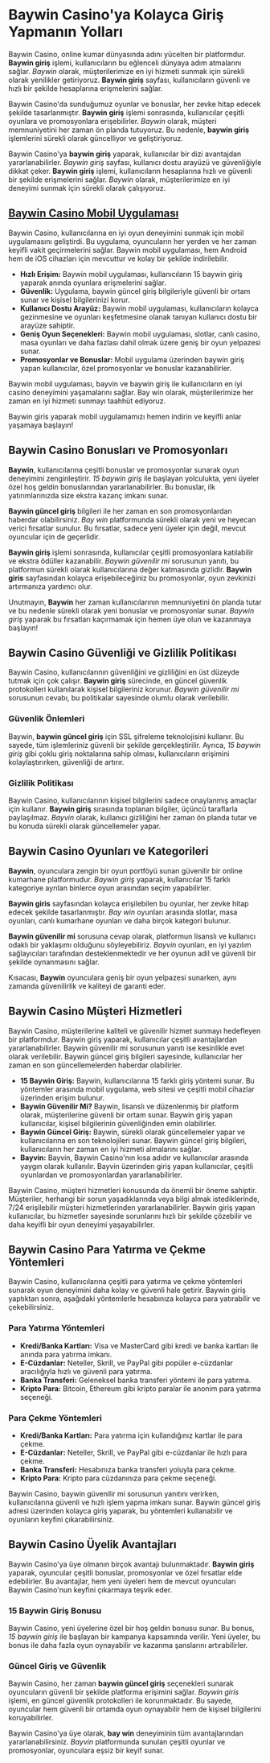 <h1>Baywin Casino'ya Kolayca Giriş Yapmanın Yolları</h1>
<p>Baywin Casino, online kumar dünyasında adını yücelten bir platformdur. <strong>Baywin giriş</strong> işlemi, kullanıcıların bu eğlenceli dünyaya adım atmalarını sağlar. <em>Baywin</em> olarak, müşterilerimize en iyi hizmeti sunmak için sürekli olarak yenilikler getiriyoruz. <strong>Baywin giriş</strong> sayfası, kullanıcıların güvenli ve hızlı bir şekilde hesaplarına erişmelerini sağlar.</p>
<p>Baywin Casino'da sunduğumuz oyunlar ve bonuslar, her zevke hitap edecek şekilde tasarlanmıştır. <strong>Baywin giriş</strong> işlemi sonrasında, kullanıcılar çeşitli oyunlara ve promosyonlara erişebilirler. <em>Baywin</em> olarak, müşteri memnuniyetini her zaman ön planda tutuyoruz. Bu nedenle, <strong>baywin giriş</strong> işlemlerini sürekli olarak güncelliyor ve geliştiriyoruz.</p>
<p>Baywin Casino'ya <strong>baywin giriş</strong> yaparak, kullanıcılar bir dizi avantajdan yararlanabilirler. <em>Baywin giriş</em> sayfası, kullanıcı dostu arayüzü ve güvenliğiyle dikkat çeker. <strong>Baywin giriş</strong> işlemi, kullanıcıların hesaplarına hızlı ve güvenli bir şekilde erişmelerini sağlar. <em>Baywin</em> olarak, müşterilerimize en iyi deneyimi sunmak için sürekli olarak çalışıyoruz.</p>
<h2><a href="https://ddssafety.net">Baywin Casino Mobil Uygulaması</a></h2>
<p>Baywin Casino, kullanıcılarına en iyi oyun deneyimini sunmak için mobil uygulamasını geliştirdi. Bu uygulama, oyuncuların her yerden ve her zaman keyifli vakit geçirmelerini sağlar. Baywin mobil uygulaması, hem Android hem de iOS cihazları için mevcuttur ve kolay bir şekilde indirilebilir.</p>
<ul>
<li><strong>Hızlı Erişim:</strong> Baywin mobil uygulaması, kullanıcıların 15 baywin giriş yaparak anında oyunlara erişmelerini sağlar.</li>
<li><strong>Güvenlik:</strong> Uygulama, baywin güncel giriş bilgileriyle güvenli bir ortam sunar ve kişisel bilgilerinizi korur.</li>
<li><strong>Kullanıcı Dostu Arayüz:</strong> Baywin mobil uygulaması, kullanıcıların kolayca gezinmesine ve oyunları keşfetmesine olanak tanıyan kullanıcı dostu bir arayüze sahiptir.</li>
<li><strong>Geniş Oyun Seçenekleri:</strong> Baywin mobil uygulaması, slotlar, canlı casino, masa oyunları ve daha fazlası dahil olmak üzere geniş bir oyun yelpazesi sunar.</li>
<li><strong>Promosyonlar ve Bonuslar:</strong> Mobil uygulama üzerinden baywin giriş yapan kullanıcılar, özel promosyonlar ve bonuslar kazanabilirler.</li>
</ul>
<p>Baywin mobil uygulaması, bayvin ve baywin giriş ile kullanıcıların en iyi casino deneyimini yaşamalarını sağlar. Bay win olarak, müşterilerimize her zaman en iyi hizmeti sunmayı taahhüt ediyoruz.</p>
<p>Baywin giris yaparak mobil uygulamamızı hemen indirin ve keyifli anlar yaşamaya başlayın!</p>
<h2>Baywin Casino Bonusları ve Promosyonları</h2>
<p><strong>Baywin</strong>, kullanıcılarına çeşitli bonuslar ve promosyonlar sunarak oyun deneyimini zenginleştirir. <em>15 baywin giriş</em> ile başlayan yolculukta, yeni üyeler özel hoş geldin bonuslarından yararlanabilirler. Bu bonuslar, ilk yatırımlarınızda size ekstra kazanç imkanı sunar.</p>
<p><strong>Baywin güncel giriş</strong> bilgileri ile her zaman en son promosyonlardan haberdar olabilirsiniz. <em>Bay win</em> platformunda sürekli olarak yeni ve heyecan verici fırsatlar sunulur. Bu fırsatlar, sadece yeni üyeler için değil, mevcut oyuncular için de geçerlidir.</p>
<p><strong>Baywin giriş</strong> işlemi sonrasında, kullanıcılar çeşitli promosyonlara katılabilir ve ekstra ödüller kazanabilir. <em>Baywin güvenilir mi</em> sorusunun yanıtı, bu platformun sürekli olarak kullanıcılarına değer katmasında gizlidir. <strong>Baywin giris</strong> sayfasından kolayca erişebileceğiniz bu promosyonlar, oyun zevkinizi artırmanıza yardımcı olur.</p>
<p>Unutmayın, <strong>Baywin</strong> her zaman kullanıcılarının memnuniyetini ön planda tutar ve bu nedenle sürekli olarak yeni bonuslar ve promosyonlar sunar. <em>Baywin giriş</em> yaparak bu fırsatları kaçırmamak için hemen üye olun ve kazanmaya başlayın!</p>
<h2>Baywin Casino Güvenliği ve Gizlilik Politikası</h2>
<p>Baywin Casino, kullanıcılarının güvenliğini ve gizliliğini en üst düzeyde tutmak için çok çalışır. <strong>Baywin giriş</strong> sürecinde, en güncel güvenlik protokolleri kullanılarak kişisel bilgileriniz korunur. <em>Baywin güvenilir mi</em> sorusunun cevabı, bu politikalar sayesinde olumlu olarak verilebilir.</p>
<h3>Güvenlik Önlemleri</h3>
<p>Baywin, <strong>baywin güncel giriş</strong> için SSL şifreleme teknolojisini kullanır. Bu sayede, tüm işlemleriniz güvenli bir şekilde gerçekleştirilir. Ayrıca, <em>15 baywin giriş</em> gibi çoklu giriş noktalarına sahip olması, kullanıcıların erişimini kolaylaştırırken, güvenliği de artırır.</p>
<h3>Gizlilik Politikası</h3>
<p>Baywin Casino, kullanıcılarının kişisel bilgilerini sadece onaylanmış amaçlar için kullanır. <strong>Baywin giriş</strong> sırasında toplanan bilgiler, üçüncü taraflarla paylaşılmaz. <em>Bayvin</em> olarak, kullanıcı gizliliğini her zaman ön planda tutar ve bu konuda sürekli olarak güncellemeler yapar.</p>
<h2>Baywin Casino Oyunları ve Kategorileri</h2>
<p><strong>Baywin</strong>, oyunculara zengin bir oyun portföyü sunan güvenilir bir online kumarhane platformudur. <em>Baywin giriş</em> yaparak, kullanıcılar 15 farklı kategoriye ayrılan binlerce oyun arasından seçim yapabilirler.</p>
<p><strong>Baywin giris</strong> sayfasından kolayca erişilebilen bu oyunlar, her zevke hitap edecek şekilde tasarlanmıştır. <em>Bay win</em> oyunları arasında slotlar, masa oyunları, canlı kumarhane oyunları ve daha birçok kategori bulunur.</p>
<p><strong>Baywin güvenilir mi</strong> sorusuna cevap olarak, platformun lisanslı ve kullanıcı odaklı bir yaklaşımı olduğunu söyleyebiliriz. <em>Bayvin</em> oyunları, en iyi yazılım sağlayıcıları tarafından desteklenmektedir ve her oyunun adil ve güvenli bir şekilde oynanmasını sağlar.</p>
<p>Kısacası, <strong>Baywin</strong> oyunculara geniş bir oyun yelpazesi sunarken, aynı zamanda güvenilirlik ve kaliteyi de garanti eder.</p>
<h2>Baywin Casino Müşteri Hizmetleri</h2>
<p>Baywin Casino, müşterilerine kaliteli ve güvenilir hizmet sunmayı hedefleyen bir platformdur. Baywin giriş yaparak, kullanıcılar çeşitli avantajlardan yararlanabilirler. Baywin güvenilir mi sorusunun yanıtı ise kesinlikle evet olarak verilebilir. Baywin güncel giriş bilgileri sayesinde, kullanıcılar her zaman en son güncellemelerden haberdar olabilirler.</p>
<ul>
<li><strong>15 Baywin Giriş:</strong> Baywin, kullanıcılarına 15 farklı giriş yöntemi sunar. Bu yöntemler arasında mobil uygulama, web sitesi ve çeşitli mobil cihazlar üzerinden erişim bulunur.</li>
<li><strong>Baywin Güvenilir Mi?</strong> Baywin, lisanslı ve düzenlenmiş bir platform olarak, müşterilerine güvenli bir ortam sunar. Baywin giriş yapan kullanıcılar, kişisel bilgilerinin güvenliğinden emin olabilirler.</li>
<li><strong>Baywin Güncel Giriş:</strong> Baywin, sürekli olarak güncellemeler yapar ve kullanıcılarına en son teknolojileri sunar. Baywin güncel giriş bilgileri, kullanıcıların her zaman en iyi hizmeti almalarını sağlar.</li>
<li><strong>Bayvin:</strong> Bayvin, Baywin Casino'nın kısa adıdır ve kullanıcılar arasında yaygın olarak kullanılır. Bayvin üzerinden giriş yapan kullanıcılar, çeşitli oyunlardan ve promosyonlardan yararlanabilirler.</li>
</ul>
<p>Baywin Casino, müşteri hizmetleri konusunda da önemli bir öneme sahiptir. Müşteriler, herhangi bir sorun yaşadıklarında veya bilgi almak istediklerinde, 7/24 erişilebilir müşteri hizmetlerinden yararlanabilirler. Baywin giriş yapan kullanıcılar, bu hizmetler sayesinde sorunlarını hızlı bir şekilde çözebilir ve daha keyifli bir oyun deneyimi yaşayabilirler.</p>
<h2>Baywin Casino Para Yatırma ve Çekme Yöntemleri</h2>
<p>Baywin Casino, kullanıcılarına çeşitli para yatırma ve çekme yöntemleri sunarak oyun deneyimini daha kolay ve güvenli hale getirir. Baywin giriş yaptıktan sonra, aşağıdaki yöntemlerle hesabınıza kolayca para yatırabilir ve çekebilirsiniz.</p>
<h3>Para Yatırma Yöntemleri</h3>
<ul>
<li><strong>Kredi/Banka Kartları:</strong> Visa ve MasterCard gibi kredi ve banka kartları ile anında para yatırma imkanı.</li>
<li><strong>E-Cüzdanlar:</strong> Neteller, Skrill, ve PayPal gibi popüler e-cüzdanlar aracılığıyla hızlı ve güvenli para yatırma.</li>
<li><strong>Banka Transferi:</strong> Geleneksel banka transferi yöntemi ile para yatırma.</li>
<li><strong>Kripto Para:</strong> Bitcoin, Ethereum gibi kripto paralar ile anonim para yatırma seçeneği.</li>
</ul>
<h3>Para Çekme Yöntemleri</h3>
<ul>
<li><strong>Kredi/Banka Kartları:</strong> Para yatırma için kullandığınız kartlar ile para çekme.</li>
<li><strong>E-Cüzdanlar:</strong> Neteller, Skrill, ve PayPal gibi e-cüzdanlar ile hızlı para çekme.</li>
<li><strong>Banka Transferi:</strong> Hesabınıza banka transferi yoluyla para çekme.</li>
<li><strong>Kripto Para:</strong> Kripto para cüzdanınıza para çekme seçeneği.</li>
</ul>
<p>Baywin Casino, baywin güvenilir mi sorusunun yanıtını verirken, kullanıcılarına güvenli ve hızlı işlem yapma imkanı sunar. Baywin güncel giriş adresi üzerinden kolayca giriş yaparak, bu yöntemleri kullanabilir ve oyunların keyfini çıkarabilirsiniz.</p>
<h2>Baywin Casino Üyelik Avantajları</h2>
<p>Baywin Casino'ya üye olmanın birçok avantajı bulunmaktadır. <strong>Baywin giriş</strong> yaparak, oyuncular çeşitli bonuslar, promosyonlar ve özel fırsatlar elde edebilirler. Bu avantajlar, hem yeni üyeleri hem de mevcut oyuncuları Baywin Casino'nun keyfini çıkarmaya teşvik eder.</p>
<h3>15 Baywin Giriş Bonusu</h3>
<p>Baywin Casino, yeni üyelerine özel bir hoş geldin bonusu sunar. Bu bonus, <em>15 baywin giriş</em> ile başlayan bir kampanya kapsamında verilir. Yeni üyeler, bu bonus ile daha fazla oyun oynayabilir ve kazanma şanslarını artırabilirler.</p>
<h3>Güncel Giriş ve Güvenlik</h3>
<p>Baywin Casino, her zaman <strong>baywin güncel giriş</strong> seçenekleri sunarak oyuncuların güvenli bir şekilde platforma erişimini sağlar. <em>Baywin giris</em> işlemi, en güncel güvenlik protokolleri ile korunmaktadır. Bu sayede, oyuncular hem güvenli bir ortamda oyun oynayabilir hem de kişisel bilgilerini koruyabilirler.</p>
<p>Baywin Casino'ya üye olarak, <strong>bay win</strong> deneyiminin tüm avantajlarından yararlanabilirsiniz. <em>Bayvin</em> platformunda sunulan çeşitli oyunlar ve promosyonlar, oyunculara eşsiz bir keyif sunar.</p>
